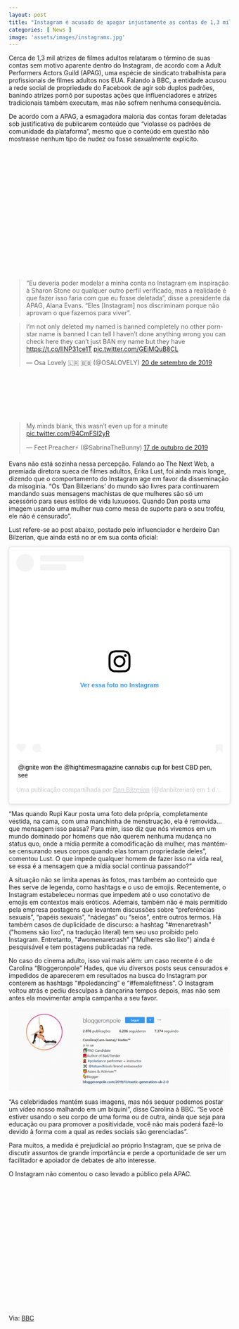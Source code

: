 ```yaml
---
layout: post
title: "Instagram é acusado de apagar injustamente as contas de 1,3 mil atrizes pornô"
categories: [ News ]
image: 'assets/images/instagramx.jpg'
---
```


Cerca de 1,3 mil atrizes de filmes adultos relataram o término de suas contas sem motivo aparente dentro do Instagram, de acordo com a Adult Performers Actors Guild (APAG), uma espécie de sindicato trabalhista para profissionais de filmes adultos nos EUA. Falando à BBC, a entidade acusou a rede social de propriedade do Facebook de agir sob duplos padrões, banindo atrizes pornô por supostas ações que influenciadores e atrizes tradicionais também executam, mas não sofrem nenhuma consequência.

De acordo com a APAG, a esmagadora maioria das contas foram deletadas sob justificativa de publicarem conteúdo que “violasse os padrões de comunidade da plataforma”, mesmo que o conteúdo em questão não mostrasse nenhum tipo de nudez ou fosse sexualmente explícito.

<!-- QUADRADO -->
<script async src="//pagead2.googlesyndication.com/pagead/js/adsbygoogle.js"></script>
<ins class="adsbygoogle"
style="display:inline-block;width:336px;height:280px"
data-ad-client="ca-pub-2838251107855362"
data-ad-slot="5351066970"></ins>
<script>
(adsbygoogle = window.adsbygoogle || []).push({});
</script>

> “Eu deveria poder modelar a minha conta no Instagram em inspiração à Sharon Stone ou qualquer outro perfil verificado, mas a realidade é que fazer isso faria com que eu fosse deletada”, disse a presidente da APAG, Alana Evans. “Eles [Instagram] nos discriminam porque não aprovam o que fazemos para viver”.

<blockquote class="twitter-tweet" data-lang="pt"><p lang="en" dir="ltr">I’m not only deleted my named is banned completely no other pornstar name is banned I can tell I haven’t done anything wrong you can check here they can’t just BAN my name but they have <a href="https://t.co/IINP31ce1T">https://t.co/IINP31ce1T</a> <a href="https://t.co/GEiMQuB8CL">pic.twitter.com/GEiMQuB8CL</a></p>&mdash; Osa Lovely 🇱🇷 🇧🇧 (@OSALOVELY) <a href="https://twitter.com/OSALOVELY/status/1175090328849698816?ref_src=twsrc%5Etfw">20 de setembro de 2019</a></blockquote>
<script async src="https://platform.twitter.com/widgets.js" charset="utf-8"></script>


<!-- MINI ANÚNCIO -->
<script async src="//pagead2.googlesyndication.com/pagead/js/adsbygoogle.js"></script>
<!-- Games Root -->
<ins class="adsbygoogle"
style="display:inline-block;width:730px;height:95px"
data-ad-client="ca-pub-2838251107855362"
data-ad-slot="5351066970"></ins>
<script>
(adsbygoogle = window.adsbygoogle || []).push({});
</script>

<blockquote class="twitter-tweet" data-lang="pt"><p lang="en" dir="ltr">My minds blank, this wasn’t even up for a minute <a href="https://t.co/94CmFSI2yR">pic.twitter.com/94CmFSI2yR</a></p>&mdash; Feet Preacher⚡️ (@SabrinaTheBunny) <a href="https://twitter.com/SabrinaTheBunny/status/1184910322894856199?ref_src=twsrc%5Etfw">17 de outubro de 2019</a></blockquote>
<script async src="https://platform.twitter.com/widgets.js" charset="utf-8"></script>

Evans não está sozinha nessa percepção. Falando ao The Next Web, a premiada diretora sueca de filmes adultos, Erika Lust, foi ainda mais longe, dizendo que o comportamento do Instagram age em favor da disseminação da misoginia. “Os ‘Dan Bilzerians’ do mundo são livres para continuarem mandando suas mensagens machistas de que mulheres são só um acessório para seus estilos de vida luxuosos. Quando Dan posta uma imagem usando uma mulher nua como mesa de suporte para o seu troféu, ele não é censurado”.

Lust refere-se ao post abaixo, postado pelo influenciador e herdeiro Dan Bilzerian, que ainda está no ar em sua conta oficial:

<blockquote class="instagram-media" data-instgrm-captioned data-instgrm-permalink="https://www.instagram.com/p/BnLovSIAI-p/?utm_source=ig_embed&amp;utm_campaign=loading" data-instgrm-version="12" style=" background:#FFF; border:0; border-radius:3px; box-shadow:0 0 1px 0 rgba(0,0,0,0.5),0 1px 10px 0 rgba(0,0,0,0.15); margin: 1px; max-width:540px; min-width:326px; padding:0; width:99.375%; width:-webkit-calc(100% - 2px); width:calc(100% - 2px);"><div style="padding:16px;"> <a href="https://www.instagram.com/p/BnLovSIAI-p/?utm_source=ig_embed&amp;utm_campaign=loading" style=" background:#FFFFFF; line-height:0; padding:0 0; text-align:center; text-decoration:none; width:100%;" target="_blank"> <div style=" display: flex; flex-direction: row; align-items: center;"> <div style="background-color: #F4F4F4; border-radius: 50%; flex-grow: 0; height: 40px; margin-right: 14px; width: 40px;"></div> <div style="display: flex; flex-direction: column; flex-grow: 1; justify-content: center;"> <div style=" background-color: #F4F4F4; border-radius: 4px; flex-grow: 0; height: 14px; margin-bottom: 6px; width: 100px;"></div> <div style=" background-color: #F4F4F4; border-radius: 4px; flex-grow: 0; height: 14px; width: 60px;"></div></div></div><div style="padding: 19% 0;"></div> <div style="display:block; height:50px; margin:0 auto 12px; width:50px;"><svg width="50px" height="50px" viewBox="0 0 60 60" version="1.1" xmlns="https://www.w3.org/2000/svg" xmlns:xlink="https://www.w3.org/1999/xlink"><g stroke="none" stroke-width="1" fill="none" fill-rule="evenodd"><g transform="translate(-511.000000, -20.000000)" fill="#000000"><g><path d="M556.869,30.41 C554.814,30.41 553.148,32.076 553.148,34.131 C553.148,36.186 554.814,37.852 556.869,37.852 C558.924,37.852 560.59,36.186 560.59,34.131 C560.59,32.076 558.924,30.41 556.869,30.41 M541,60.657 C535.114,60.657 530.342,55.887 530.342,50 C530.342,44.114 535.114,39.342 541,39.342 C546.887,39.342 551.658,44.114 551.658,50 C551.658,55.887 546.887,60.657 541,60.657 M541,33.886 C532.1,33.886 524.886,41.1 524.886,50 C524.886,58.899 532.1,66.113 541,66.113 C549.9,66.113 557.115,58.899 557.115,50 C557.115,41.1 549.9,33.886 541,33.886 M565.378,62.101 C565.244,65.022 564.756,66.606 564.346,67.663 C563.803,69.06 563.154,70.057 562.106,71.106 C561.058,72.155 560.06,72.803 558.662,73.347 C557.607,73.757 556.021,74.244 553.102,74.378 C549.944,74.521 548.997,74.552 541,74.552 C533.003,74.552 532.056,74.521 528.898,74.378 C525.979,74.244 524.393,73.757 523.338,73.347 C521.94,72.803 520.942,72.155 519.894,71.106 C518.846,70.057 518.197,69.06 517.654,67.663 C517.244,66.606 516.755,65.022 516.623,62.101 C516.479,58.943 516.448,57.996 516.448,50 C516.448,42.003 516.479,41.056 516.623,37.899 C516.755,34.978 517.244,33.391 517.654,32.338 C518.197,30.938 518.846,29.942 519.894,28.894 C520.942,27.846 521.94,27.196 523.338,26.654 C524.393,26.244 525.979,25.756 528.898,25.623 C532.057,25.479 533.004,25.448 541,25.448 C548.997,25.448 549.943,25.479 553.102,25.623 C556.021,25.756 557.607,26.244 558.662,26.654 C560.06,27.196 561.058,27.846 562.106,28.894 C563.154,29.942 563.803,30.938 564.346,32.338 C564.756,33.391 565.244,34.978 565.378,37.899 C565.522,41.056 565.552,42.003 565.552,50 C565.552,57.996 565.522,58.943 565.378,62.101 M570.82,37.631 C570.674,34.438 570.167,32.258 569.425,30.349 C568.659,28.377 567.633,26.702 565.965,25.035 C564.297,23.368 562.623,22.342 560.652,21.575 C558.743,20.834 556.562,20.326 553.369,20.18 C550.169,20.033 549.148,20 541,20 C532.853,20 531.831,20.033 528.631,20.18 C525.438,20.326 523.257,20.834 521.349,21.575 C519.376,22.342 517.703,23.368 516.035,25.035 C514.368,26.702 513.342,28.377 512.574,30.349 C511.834,32.258 511.326,34.438 511.181,37.631 C511.035,40.831 511,41.851 511,50 C511,58.147 511.035,59.17 511.181,62.369 C511.326,65.562 511.834,67.743 512.574,69.651 C513.342,71.625 514.368,73.296 516.035,74.965 C517.703,76.634 519.376,77.658 521.349,78.425 C523.257,79.167 525.438,79.673 528.631,79.82 C531.831,79.965 532.853,80.001 541,80.001 C549.148,80.001 550.169,79.965 553.369,79.82 C556.562,79.673 558.743,79.167 560.652,78.425 C562.623,77.658 564.297,76.634 565.965,74.965 C567.633,73.296 568.659,71.625 569.425,69.651 C570.167,67.743 570.674,65.562 570.82,62.369 C570.966,59.17 571,58.147 571,50 C571,41.851 570.966,40.831 570.82,37.631"></path></g></g></g></svg></div><div style="padding-top: 8px;"> <div style=" color:#3897f0; font-family:Arial,sans-serif; font-size:14px; font-style:normal; font-weight:550; line-height:18px;"> Ver essa foto no Instagram</div></div><div style="padding: 12.5% 0;"></div> <div style="display: flex; flex-direction: row; margin-bottom: 14px; align-items: center;"><div> <div style="background-color: #F4F4F4; border-radius: 50%; height: 12.5px; width: 12.5px; transform: translateX(0px) translateY(7px);"></div> <div style="background-color: #F4F4F4; height: 12.5px; transform: rotate(-45deg) translateX(3px) translateY(1px); width: 12.5px; flex-grow: 0; margin-right: 14px; margin-left: 2px;"></div> <div style="background-color: #F4F4F4; border-radius: 50%; height: 12.5px; width: 12.5px; transform: translateX(9px) translateY(-18px);"></div></div><div style="margin-left: 8px;"> <div style=" background-color: #F4F4F4; border-radius: 50%; flex-grow: 0; height: 20px; width: 20px;"></div> <div style=" width: 0; height: 0; border-top: 2px solid transparent; border-left: 6px solid #f4f4f4; border-bottom: 2px solid transparent; transform: translateX(16px) translateY(-4px) rotate(30deg)"></div></div><div style="margin-left: auto;"> <div style=" width: 0px; border-top: 8px solid #F4F4F4; border-right: 8px solid transparent; transform: translateY(16px);"></div> <div style=" background-color: #F4F4F4; flex-grow: 0; height: 12px; width: 16px; transform: translateY(-4px);"></div> <div style=" width: 0; height: 0; border-top: 8px solid #F4F4F4; border-left: 8px solid transparent; transform: translateY(-4px) translateX(8px);"></div></div></div></a> <p style=" margin:8px 0 0 0; padding:0 4px;"> <a href="https://www.instagram.com/p/BnLovSIAI-p/?utm_source=ig_embed&amp;utm_campaign=loading" style=" color:#000; font-family:Arial,sans-serif; font-size:14px; font-style:normal; font-weight:normal; line-height:17px; text-decoration:none; word-wrap:break-word;" target="_blank">@ignite won the @hightimesmagazine cannabis cup for best CBD pen, see</a></p> <p style=" color:#c9c8cd; font-family:Arial,sans-serif; font-size:14px; line-height:17px; margin-bottom:0; margin-top:8px; overflow:hidden; padding:8px 0 7px; text-align:center; text-overflow:ellipsis; white-space:nowrap;">Uma publicação compartilhada por <a href="https://www.instagram.com/danbilzerian/?utm_source=ig_embed&amp;utm_campaign=loading" style=" color:#c9c8cd; font-family:Arial,sans-serif; font-size:14px; font-style:normal; font-weight:normal; line-height:17px;" target="_blank"> Dan Bilzerian</a> (@danbilzerian) em <time style=" font-family:Arial,sans-serif; font-size:14px; line-height:17px;" datetime="2018-09-01T11:28:15+00:00">1 de Set, 2018 às 4:28 PDT</time></p></div></blockquote>
<script async src="//www.instagram.com/embed.js"></script>

<!-- RETANGULO LARGO 2 -->
<script async src="//pagead2.googlesyndication.com/pagead/js/adsbygoogle.js"></script>
<ins class="adsbygoogle"
style="display:block; text-align:center;"
data-ad-layout="in-article"
data-ad-format="fluid"
data-ad-client="ca-pub-2838251107855362"
data-ad-slot="8549252987"></ins>
<script>
(adsbygoogle = window.adsbygoogle || []).push({});
</script>

“Mas quando Rupi Kaur posta uma foto dela própria, completamente vestida, na cama, com uma manchinha de menstruação, ela é removida... que mensagem isso passa? Para mim, isso diz que nós vivemos em um mundo dominado por homens que não querem nenhuma mudança no status quo, onde a mídia permite a comodificação da mulher, mas mantém-se censurando seus corpos quando elas tomam propriedade deles”, comentou Lust. O que impede qualquer homem de fazer isso na vida real, se essa é a mensagem que a mídia social continua passando?”

A situação não se limita apenas às fotos, mas também ao conteúdo que lhes serve de legenda, como hashtags e o uso de emojis. Recentemente, o Instagram estabeleceu normas que impedem até o uso conotativo de emojis em contextos mais eróticos. Ademais, também não é mais permitido pela empresa postagens que levantem discussões sobre “preferências sexuais”, “papéis sexuais”, “nádegas” ou “seios”, entre outros termos. Há também casos de duplicidade de discurso: a hashtag "#menaretrash" ("homens são lixo", na tradução literal) tem seu uso proibido pelo Instagram. Entretanto, "#womenaretrash" ("Mulheres são lixo") ainda é pesquisável e tem postagens publicadas na rede.

No caso do cinema adulto, isso vai mais além: um caso recente é o de Carolina “Bloggeronpole” Hades, que viu diversos posts seus censurados e impedidos de aparecerem em resultados na busca do Instagram por conterem as hashtags “#poledancing” e “#femalefitness”. O Instagram voltou atrás e pediu desculpas à dançarina tempos depois, mas não sem antes ela movimentar ampla campanha a seu favor.

<!-- RETANGULO LARGO -->
<script async src="https://pagead2.googlesyndication.com/pagead/js/adsbygoogle.js"></script>
<!-- Informat -->
<ins class="adsbygoogle"
style="display:block"
data-ad-client="ca-pub-2838251107855362"
data-ad-slot="2327980059"
data-ad-format="auto"
data-full-width-responsive="true"></ins>
<script>
(adsbygoogle = window.adsbygoogle || []).push({});
</script>

![Imagem](/assets/images/278865.526359-Blogger-on-Pole-Instagram.png)

“As celebridades mantém suas imagens, mas nós sequer podemos postar um vídeo nosso malhando em um biquini”, disse Carolina à BBC. “Se você estiver usando o seu corpo de uma forma ou de outra, ainda que seja para educação ou para promover a positividade, você não mais poderá fazê-lo devido à forma com a qual as redes sociais são gerenciadas”.

Para muitos, a medida é prejudicial ao próprio Instagram, que se priva de discutir assuntos de grande importância e perde a oportunidade de ser um facilitador e apoiador de debates de alto interesse.

O Instagram não comentou o caso levado a público pela APAC.

<!-- QUADRADO -->
<script async src="//pagead2.googlesyndication.com/pagead/js/adsbygoogle.js"></script>
<ins class="adsbygoogle"
style="display:inline-block;width:336px;height:280px"
data-ad-client="ca-pub-2838251107855362"
data-ad-slot="5351066970"></ins>
<script>
(adsbygoogle = window.adsbygoogle || []).push({});
</script>


Via: [BBC](https://www.bbc.com/news/blogs-trending-50222380)
